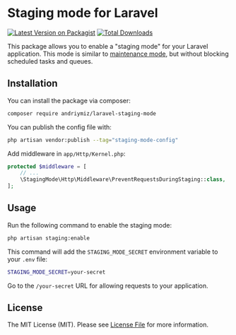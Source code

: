 # Staging mode for Laravel

[![Latest Version on Packagist](https://img.shields.io/packagist/v/andriymiz/laravel-staging-mode.svg?style=flat-square)](https://packagist.org/packages/andriymiz/laravel-staging-mode)
[![Total Downloads](https://img.shields.io/packagist/dt/andriymiz/laravel-staging-mode.svg?style=flat-square)](https://packagist.org/packages/andriymiz/laravel-staging-mode)

This package allows you to enable a "staging mode" for your Laravel application. This mode is similar to [maintenance mode](https://laravel.com/docs/10.x/configuration#maintenance-mode), but without blocking scheduled tasks and queues.

## Installation

You can install the package via composer:

```bash
composer require andriymiz/laravel-staging-mode
```

You can publish the config file with:
```bash
php artisan vendor:publish --tag="staging-mode-config"
```

Add middleware in `app/Http/Kernel.php`:
```php
protected $middleware = [
    // ...
    \StagingMode\Http\Middleware\PreventRequestsDuringStaging::class,
];
```

## Usage

Run the following command to enable the staging mode:
```bash
php artisan staging:enable
```

This command will add the `STAGING_MODE_SECRET` environment variable to your `.env` file:
```bash
STAGING_MODE_SECRET=your-secret
```

Go to the `/your-secret` URL for allowing requests to your application.

## License

The MIT License (MIT). Please see [License File](LICENSE.md) for more information.
